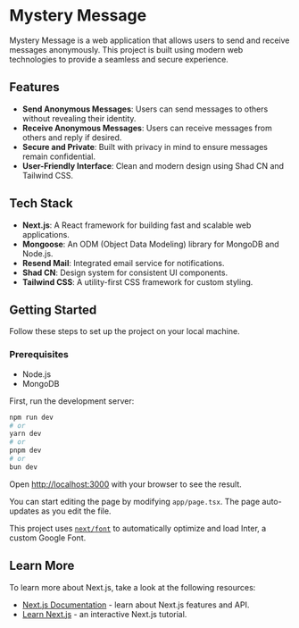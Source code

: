# Mystery Message

Mystery Message is a web application that allows users to send and receive messages anonymously. This project is built using modern web technologies to provide a seamless and secure experience.

## Features

- **Send Anonymous Messages**: Users can send messages to others without revealing their identity.
- **Receive Anonymous Messages**: Users can receive messages from others and reply if desired.
- **Secure and Private**: Built with privacy in mind to ensure messages remain confidential.
- **User-Friendly Interface**: Clean and modern design using Shad CN and Tailwind CSS.

## Tech Stack

- **Next.js**: A React framework for building fast and scalable web applications.
- **Mongoose**: An ODM (Object Data Modeling) library for MongoDB and Node.js.
- **Resend Mail**: Integrated email service for notifications.
- **Shad CN**: Design system for consistent UI components.
- **Tailwind CSS**: A utility-first CSS framework for custom styling.

## Getting Started

Follow these steps to set up the project on your local machine.

### Prerequisites

- Node.js
- MongoDB

First, run the development server:

```bash
npm run dev
# or
yarn dev
# or
pnpm dev
# or
bun dev
```

Open [http://localhost:3000](http://localhost:3000) with your browser to see the result.

You can start editing the page by modifying `app/page.tsx`. The page auto-updates as you edit the file.

This project uses [`next/font`](https://nextjs.org/docs/basic-features/font-optimization) to automatically optimize and load Inter, a custom Google Font.

## Learn More

To learn more about Next.js, take a look at the following resources:

- [Next.js Documentation](https://nextjs.org/docs) - learn about Next.js features and API.
- [Learn Next.js](https://nextjs.org/learn) - an interactive Next.js tutorial.

